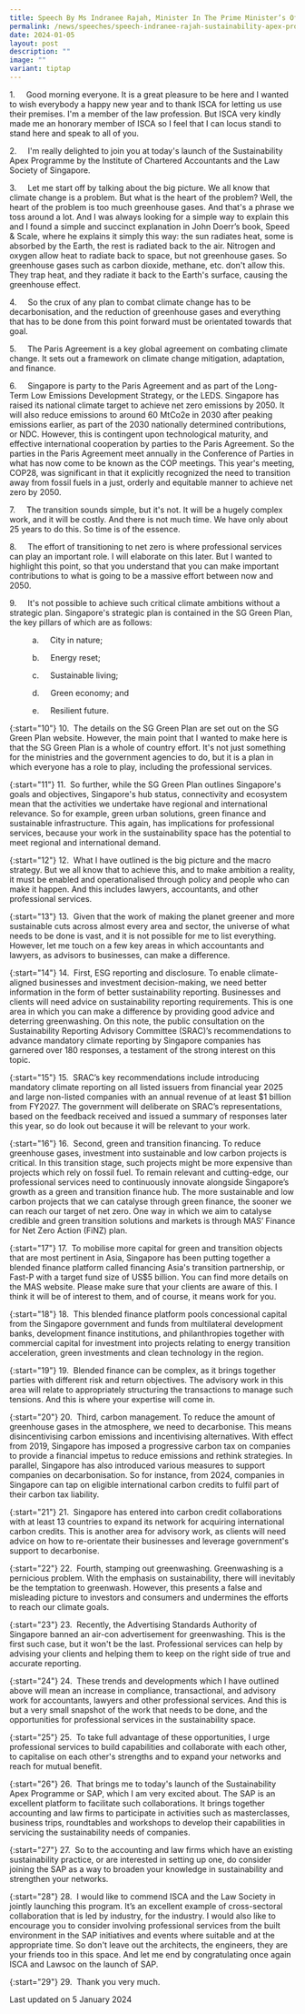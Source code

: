 ```yaml
---
title: Speech By Ms Indranee Rajah, Minister In The Prime Minister’s Office, Second Minister For Finance And National Development, Launch Of The Sustainability Apex Programme By The Institute Of Chartered Accountants And The Law Society Of Singapore
permalink: /news/speeches/speech-indranee-rajah-sustainability-apex-programme/
date: 2024-01-05
layout: post
description: ""
image: ""
variant: tiptap
---
```


1.&nbsp;&nbsp;&nbsp;&nbsp; Good morning everyone. It is a great pleasure to be here and I wanted to wish everybody a happy new year and to thank ISCA for letting us use their premises. I'm a member of the law profession. But ISCA very kindly made me an honorary member of ISCA so I feel that I can locus standi to stand here and speak to all of you.

2.&nbsp;&nbsp;&nbsp;&nbsp; I'm really delighted to join you at today's launch of the Sustainability Apex Programme by the Institute of Chartered Accountants and the Law Society of Singapore.

3.&nbsp;&nbsp;&nbsp;&nbsp; Let me start off by talking about the big picture. We all know that climate change is a problem. But what is the heart of the problem? Well, the heart of the problem is too much greenhouse gases. And that's a phrase we toss around a lot. And I was always looking for a simple way to explain this and I found a simple and succinct explanation in John Doerr’s book, Speed &amp; Scale, where he explains it simply this way: the sun radiates heat, some is absorbed by the Earth, the rest is radiated back to the air. Nitrogen and oxygen allow heat to radiate back to space, but not greenhouse gases. So greenhouse gases such as carbon dioxide, methane, etc. don't allow this. They trap heat, and they radiate it back to the Earth's surface, causing the greenhouse effect.

4.&nbsp;&nbsp;&nbsp;&nbsp; So the crux of any plan to combat climate change has to be decarbonisation, and the reduction of greenhouse gases and everything that has to be done from this point forward must be orientated towards that goal.

5.&nbsp;&nbsp;&nbsp;&nbsp; The Paris Agreement is a key global agreement on combating climate change. It sets out a framework on climate change mitigation, adaptation, and finance.

6.&nbsp;&nbsp;&nbsp;&nbsp; Singapore is party to the Paris Agreement and as part of the Long-Term Low Emissions Development Strategy, or the LEDS. Singapore has raised its national climate target to achieve net zero emissions by 2050. It will also reduce emissions to around 60 MtCo2e in 2030 after peaking emissions earlier, as part of the 2030 nationally determined contributions, or NDC. However, this is contingent upon technological maturity, and effective international cooperation by parties to the Paris Agreement. So the parties in the Paris Agreement meet annually in the Conference of Parties in what has now come to be known as the COP meetings. This year's meeting, COP28, was significant in that it explicitly recognized the need to transition away from fossil fuels in a just, orderly and equitable manner to achieve net zero by 2050.

7.&nbsp;&nbsp;&nbsp;&nbsp; The transition sounds simple, but it's not. It will be a hugely complex work, and it will be costly. And there is not much time. We have only about 25 years to do this. So time is of the essence.

8.&nbsp;&nbsp;&nbsp;&nbsp; The effort of transitioning to net zero is where professional services can play an important role. I will elaborate on this later. But I wanted to highlight this point, so that you understand that you can make important contributions to what is going to be a massive effort between now and 2050.

9.&nbsp;&nbsp;&nbsp;&nbsp; It's not possible to achieve such critical climate ambitions without a strategic plan. Singapore's strategic plan is contained in the SG Green Plan, the key pillars of which are as follows:       

<p style="margin-left: 40px">
a.&nbsp;&nbsp;&nbsp;&nbsp; City in nature;</p><p>        
<p style="margin-left: 40px">
b.&nbsp;&nbsp;&nbsp;&nbsp; Energy reset;</p><p>        
<p style="margin-left: 40px">
c.&nbsp;&nbsp;&nbsp;&nbsp; Sustainable living;</p><p>        
<p style="margin-left: 40px">
d.&nbsp;&nbsp;&nbsp;&nbsp; Green economy; and</p><p>        
<p style="margin-left: 40px">
e.&nbsp;&nbsp;&nbsp;&nbsp; Resilient future.</p><p></p><p>
</p>

{:start="10"}
10.&nbsp; The details on the SG Green Plan are set out on the SG Green Plan website. However, the main point that I wanted to make here is that the SG Green Plan is a whole of country effort. It's not just something for the ministries and the government agencies to do, but it is a plan in which everyone has a role to play, including the professional services.

{:start="11"}
11.&nbsp; So further, while the SG Green Plan outlines Singapore's goals and objectives, Singapore's hub status, connectivity and ecosystem mean that the activities we undertake have regional and international relevance. So for example, green urban solutions, green finance and sustainable infrastructure. This again, has implications for professional services, because your work in the sustainability space has the potential to meet regional and international demand.

{:start="12"}
12.&nbsp; What I have outlined is the big picture and the macro strategy. But we all know that to achieve this, and to make ambition a reality, it must be enabled and operationalised through policy and people who can make it happen. And this includes lawyers, accountants, and other professional services.

{:start="13"}
13.&nbsp; Given that the work of making the planet greener and more sustainable cuts across almost every area and sector, the universe of what needs to be done is vast, and it is not possible for me to list everything. However, let me touch on a few key areas in which accountants and lawyers, as advisors to businesses, can make a difference.

{:start="14"}
14.&nbsp; First, ESG reporting and disclosure. To enable climate-aligned businesses and investment decision-making, we need better information in the form of better sustainability reporting. Businesses and clients will need advice on sustainability reporting requirements. This is one area in which you can make a difference by providing good advice and deterring greenwashing. On this note, the public consultation on the Sustainability Reporting Advisory Committee (SRAC)’s recommendations to advance mandatory climate reporting by Singapore companies has garnered over 180 responses, a testament of the strong interest on this topic.

{:start="15"}
15.&nbsp; SRAC’s key recommendations include introducing mandatory climate reporting on all listed issuers from financial year 2025 and large non-listed companies with an annual revenue of at least $1 billion from FY2027. The government will deliberate on SRAC’s representations, based on the feedback received and issued a summary of responses later this year, so do look out because it will be relevant to your work.

{:start="16"}
16.&nbsp; Second, green and transition financing. To reduce greenhouse gases, investment into sustainable and low carbon projects is critical. In this transition stage, such projects might be more expensive than projects which rely on fossil fuel. To remain relevant and cutting-edge, our professional services need to continuously innovate alongside Singapore’s growth as a green and transition finance hub. The more sustainable and low carbon projects that we can catalyse through green finance, the sooner we can reach our target of net zero. One way in which we aim to catalyse credible and green transition solutions and markets is through MAS’ Finance for Net Zero Action (FiNZ) plan.

{:start="17"}
17.&nbsp; To mobilise more capital for green and transition objects that are most pertinent in Asia, Singapore has been putting together a blended finance platform called financing Asia's transition partnership, or Fast-P with a target fund size of US$5 billion. You can find more details on the MAS website. Please make sure that your clients are aware of this. I think it will be of interest to them, and of course, it means work for you.

{:start="18"}
18.&nbsp; This blended finance platform pools concessional capital from the Singapore government and funds from multilateral development banks, development finance institutions, and philanthropies together with commercial capital for investment into projects relating to energy transition acceleration, green investments and clean technology in the region.

{:start="19"}
19.&nbsp; Blended finance can be complex, as it brings together parties with different risk and return objectives. The advisory work in this area will relate to appropriately structuring the transactions to manage such tensions. And this is where your expertise will come in.

{:start="20"}
20.&nbsp; Third, carbon management. To reduce the amount of greenhouse gases in the atmosphere, we need to decarbonise. This means disincentivising carbon emissions and incentivising alternatives. With effect from 2019, Singapore has imposed a progressive carbon tax on companies to provide a financial impetus to reduce emissions and rethink strategies. In parallel, Singapore has also introduced various measures to support companies on decarbonisation. So for instance, from 2024, companies in Singapore can tap on eligible international carbon credits to fulfil part of their carbon tax liability.

{:start="21"}
21.&nbsp; Singapore has entered into carbon credit collaborations with at least 13 countries to expand its network for acquiring international carbon credits. This is another area for advisory work, as clients will need advice on how to re-orientate their businesses and leverage government's support to decarbonise.

{:start="22"}
22.&nbsp; Fourth, stamping out greenwashing. Greenwashing is a pernicious problem. With the emphasis on sustainability, there will inevitably be the temptation to greenwash. However, this presents a false and misleading picture to investors and consumers and undermines the efforts to reach our climate goals.

{:start="23"}
23.&nbsp; Recently, the Advertising Standards Authority of Singapore banned an air-con advertisement for greenwashing. This is the first such case, but it won't be the last. Professional services can help by advising your clients and helping them to keep on the right side of true and accurate reporting.

{:start="24"}
24.&nbsp; These trends and developments which I have outlined above will mean an increase in compliance, transactional, and advisory work for accountants, lawyers and other professional services. And this is but a very small snapshot of the work that needs to be done, and the opportunities for professional services in the sustainability space.

{:start="25"}
25.&nbsp; To take full advantage of these opportunities, I urge professional services to build capabilities and collaborate with each other, to capitalise on each other's strengths and to expand your networks and reach for mutual benefit.

{:start="26"}
26.&nbsp; That brings me to today's launch of the Sustainability Apex Programme or SAP, which I am very excited about. The SAP is an excellent platform to facilitate such collaborations. It brings together accounting and law firms to participate in activities such as masterclasses, business trips, roundtables and workshops to develop their capabilities in servicing the sustainability needs of companies.

{:start="27"}
27.&nbsp; So to the accounting and law firms which have an existing sustainability practice, or are interested in setting up one, do consider joining the SAP as a way to broaden your knowledge in sustainability and strengthen your networks.

{:start="28"}
28.&nbsp; I would like to commend ISCA and the Law Society in jointly launching this program. It’s an excellent example of cross-sectoral collaboration that is led by industry, for the industry. I would also like to encourage you to consider involving professional services from the built environment in the SAP initiatives and events where suitable and at the appropriate time. So don't leave out the architects, the engineers, they are your friends too in this space. And let me end by congratulating once again ISCA and Lawsoc on the launch of SAP.

{:start="29"}
29.&nbsp; Thank you very much.



Last updated on 5 January 2024
